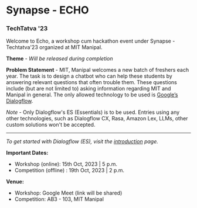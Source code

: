# Synapse - **ECHO**

### TechTatva '23

Welcome to Echo, a workshop cum hackathon event under Synapse - Techtatva'23 organized at MIT Manipal.

**Theme** - *Will be released during completion*

**Problem Statement** - MIT, Manipal welcomes a new batch of freshers each year. The task is to design a chatbot who can help these students by answering relevant questions that often trouble them. These questions include (but are not limited to) asking information regarding MIT and Manipal in general. The only allowed technology to be used is [Google’s Dialogflow](https://cloud.google.com/dialogflow/docs).

_Note_ - Only Dialogflow's ES (Essentials) is to be used. Entries using any other technologies, such as Dialogflow CX, Rasa, Amazon Lex, LLMs, other custom solutions won't be accepted.

---

_To get started with Dialogflow (ES), visit the [introduction](Introduction.md) page._

**Important Dates:**

- Workshop (online): 15th Oct, 2023 | 5 p.m.
- Competition (offline) : 19th Oct, 2023 | 2 p.m.

**Venue:**

- Workshop: Google Meet (link will be shared)
- Competition: AB3 - 103, MIT Manipal
